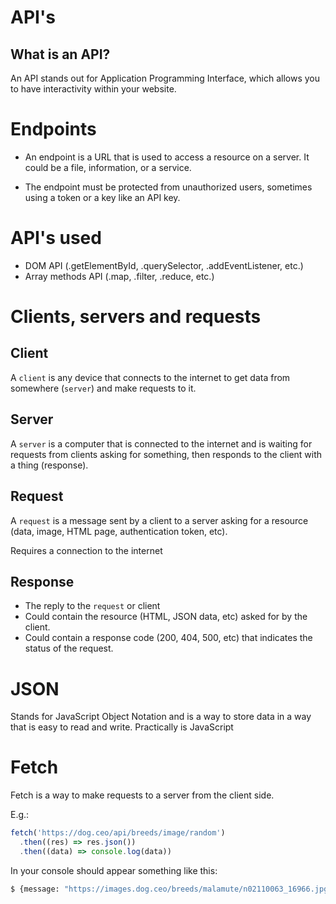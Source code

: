 # API's

## What is an API?

An API stands out for Application Programming Interface, which allows you to have interactivity within your website.

# Endpoints

- An endpoint is a URL that is used to access a resource on a server. It could be a file, information, or a service.

- The endpoint must be protected from unauthorized users, sometimes using a token or a key like an API key.

# API's used

- DOM API (.getElementById, .querySelector, .addEventListener, etc.)
- Array methods API (.map, .filter, .reduce, etc.)

# Clients, servers and requests

## Client

A `client` is any device that connects to the internet to get data from somewhere (`server`) and make requests to it.

## Server

A `server` is a computer that is connected to the internet and is waiting for requests from clients asking for something, then responds to the client with a thing (response).

## Request

A `request` is a message sent by a client to a server asking for a resource (data, image, HTML page, authentication token, etc).

Requires a connection to the internet

## Response

- The reply to the `request` or client
- Could contain the resource (HTML, JSON data, etc) asked for by the client.
- Could contain a response code (200, 404, 500, etc) that indicates the status of the request.

# JSON

Stands for JavaScript Object Notation and is a way to store data in a way that is easy to read and write. Practically is JavaScript

# Fetch

Fetch is a way to make requests to a server from the client side.

E.g.:

```js
fetch('https://dog.ceo/api/breeds/image/random')
  .then((res) => res.json())
  .then((data) => console.log(data))
```

In your console should appear something like this:

```bash
$ {message: "https://images.dog.ceo/breeds/malamute/n02110063_16966.jpg", status: "success"}
```
